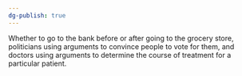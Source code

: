 ```yaml
---
dg-publish: true
---
```

Whether to go to the bank before or after going to the grocery store, politicians using arguments to convince people to vote for them, and doctors using arguments to determine the course of treatment for a particular patient.